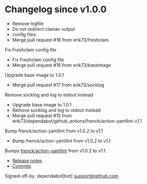# Changelog since v1.0.0
- Remove logfile 
- Do not redirect clamav output 
- config files 
- Merge pull request #18 from erik73/freshclam

Fix Freshclam config file 
- Fix Freshclam config file 
- Merge pull request #16 from erik73/baseimage

Upgrade base image to 1.0.1 
- Merge pull request #17 from erik73/socklog

Remove socklog and log to stdout instead 
- Upgrade base image to 1.0.1 
- Remove socklog and log to stdout instead 
- Merge pull request #15 from erik73/dependabot/github_actions/frenck/action-yamllint-v1.1

Bump frenck/action-yamllint from v1.0.2 to v1.1 
- Bump frenck/action-yamllint from v1.0.2 to v1.1

Bumps [frenck/action-yamllint](https://github.com/frenck/action-yamllint) from v1.0.2 to v1.1.
- [Release notes](https://github.com/frenck/action-yamllint/releases)
- [Commits](https://github.com/frenck/action-yamllint/compare/v1.0.2...e21bcc770907b7207a05453ca9f1eb7129c945d1)

Signed-off-by: dependabot[bot] <support@github.com> 
